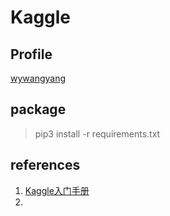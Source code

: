 # Kaggle

## Profile

[wywangyang](https://www.kaggle.com/wywangyang)

## package

> pip3 install -r requirements.txt

## references

1. [Kaggle入门手册](https://mp.weixin.qq.com/s?src=11&timestamp=1524789199&ver=841&signature=uch4kbERyjk3q2*BHIQy0ZwpWFL3Z2NWXjDKdQZSzfZKzJBTd183IIGxeq-hbNqdUGqjxoSTsucg8iSbvcX26HyXFz9BBDWhd96KZ3hB7N3WtbXEBmBDYflLcjQ23J*1&new=1)
1. []()
